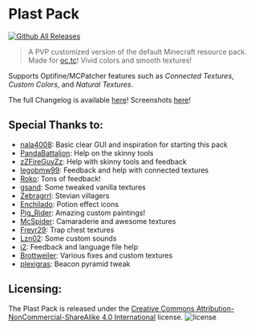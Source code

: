 Plast Pack
==========

[![Github All Releases](https://img.shields.io/github/downloads/Plastix/Plast-Pack/total.svg)](https://github.com/Plastix/Plast-Pack/releases)

>A PVP customized version of the default Minecraft resource pack. Made for [oc.tc](https://oc.tc/)! Vivid colors and smooth textures!

Supports Optifine/MCPatcher features such as *Connected Textures*, *Custom Colors*, and *Natural Textures*.

The full Changelog is available [here](https://github.com/Plastix/Plast-Pack/blob/master/CHANGELOG.md)! Screenshots [here](https://imgur.com/a/EUHFX)!

Special Thanks to:
------
* [nala4008](https://web.archive.org/web/20161008194350/https://oc.tc/notnalA): Basic clear GUI and inspiration for starting this pack
* [PandaBattalion](https://web.archive.org/web/20160912065532/https://oc.tc/PandaBattalion): Help on the skinny tools
* [zZFireGuyZz](https://web.archive.org/web/20160923083046/https://oc.tc/TheRisingTiger): Help with skinny tools and feedback
* [legobmw99](https://github.com/legobmw99): Feedback and help with connected textures
* [Roko](https://web.archive.org/web/20160913032240/https://oc.tc/Roko): Tons of feedback!
* [gsand](https://github.com/gsand): Some tweaked vanilla textures
* [Zebragrrl](http://www.minecraftforum.net/topic/1016007-): Stevian villagers
* [Enchilado](http://www.minecraftforum.net/topic/1547673-): Potion effect icons
* [Pig_Rider](http://www.reddit.com/user/Pig_Rider): Amazing custom paintings!
* [McSpider](https://github.com/McSpider): Camaraderie and awesome textures
* [Freyr29](https://github.com/Freyrrr): Trap chest textures
* [Lzn02](http://www.minecraftforum.net/topic/1436016-): Some custom sounds
* [i2](https://web.archive.org/web/20160925023144/https://oc.tc/i2): Feedback and language file help
* [Brottweiler](https://github.com/Brottweiler): Various fixes and custom textures
* [plexigras](https://github.com/plexigras): Beacon pyramid tweak

Licensing:
------
The Plast Pack is released under the [Creative Commons Attribution-NonCommercial-ShareAlike 4.0 International](http://creativecommons.org/licenses/by-nc-sa/4.0/) license.
![license](http://i.creativecommons.org/l/by-nc-sa/4.0/88x31.png)
